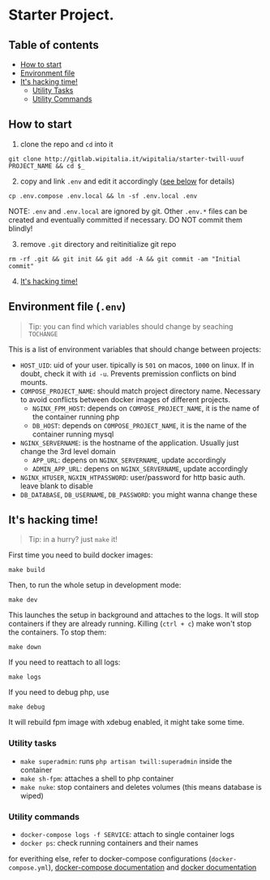 # Starter Project.

## Table of contents

- [How to start](#how-to-start)
- [Environment file](#environment-file-env)
- [It's hacking time!](#its-hacking-time)
    - [Utility Tasks](#utility-tasks)
    - [Utility Commands](#utility-commands)

## How to start

1. clone the repo and `cd` into it

```
git clone http://gitlab.wipitalia.it/wipitalia/starter-twill-uuuf PROJECT_NAME && cd $_
```

2. copy and link `.env` and edit it accordingly ([see below](#environment-file-env) for details)

```
cp .env.compose .env.local && ln -sf .env.local .env
```

NOTE: `.env` and `.env.local` are ignored by git. Other `.env.*` files can be created and eventually committed if necessary. DO NOT commit them blindly!

3. remove `.git` directory and reitinitialize git repo

```
rm -rf .git && git init && git add -A && git commit -am "Initial commit"
```

4. [It's hacking time!](#its-hacking-time)

## Environment file (`.env`)

> Tip: you can find which variables should change by seaching `TOCHANGE`

This is a list of environment variables that should change between projects:

- `HOST_UID`: uid of your user. tipically is `501` on macos, `1000` on linux. If in doubt, check it with `id -u`. Prevents premission conflicts on bind mounts.
- `COMPOSE_PROJECT_NAME`: should match project directory name. Necessary to avoid conflicts between docker images of different projects.
    - `NGINX_FPM_HOST`: depends on `COMPOSE_PROJECT_NAME`, it is the name of the container running php
    - `DB_HOST`: depends on `COMPOSE_PROJECT_NAME`, it is the name of the container running mysql
- `NGINX_SERVERNAME`: is the hostname of the application. Usually just change the 3rd level domain
    - `APP_URL`: depens on `NGINX_SERVERNAME`, update accordingly
    - `ADMIN_APP_URL`: depens on `NGINX_SERVERNAME`, update accordingly
- `NGINX_HTUSER`, `NGXIN_HTPASSWORD`: user/password for http basic auth. leave blank to disable
- `DB_DATABASE`, `DB_USERNAME`, `DB_PASSWORD`: you might wanna change these

## It's hacking time!

> Tip: in a hurry? just `make` it!

First time you need to build docker images:

```
make build
```

Then, to run the whole setup in development mode:

```
make dev
```

This launches the setup in background and attaches to the logs. It will stop containers if they are already running. Killing (`ctrl + c`) make won't stop the containers. To stop them:

```
make down
```

If you need to reattach to all logs:

```
make logs
```

If you need to debug php, use

```
make debug
```

It will rebuild fpm image with xdebug enabled, it might take some time.

### Utility tasks

- `make superadmin`: runs `php artisan twill:superadmin` inside the container
- `make sh-fpm`: attaches a shell to php container
- `make nuke`: stop containers and deletes volumes (this means database is wiped)

### Utility commands

- `docker-compose logs -f SERVICE`: attach to single container logs
- `docker ps`: check running containers and their names

for everithing else, refer to docker-compose configurations (`docker-compose.yml`), [docker-compose documentation](https://docs.docker.com/engine/reference/commandline/compose/) and [docker documentation](https://docs.docker.com/engine/reference/commandline/cli/)